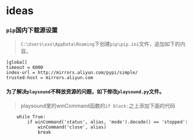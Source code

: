 # ideas

### `pip`国内下载源设置

> `C:\Users\xxx\AppData\Roaming`下创建`pip\pip.ini`文件，追加如下的内容。
```
[global]
timeout = 6000
index-url = http://mirrors.aliyun.com/pypi/simple/
trusted-host = mirrors.aliyun.com
```

#### 为了解决`playsound`不释放资源的问题，如下修改`playsound.py`文件。
> playsound里的winCommand函数的```if block:```之上添加下面的代码
```
    while True:
        if winCommand('status', alias, 'mode').decode() == 'stopped':
            winCommand('close', alias)
            break
```